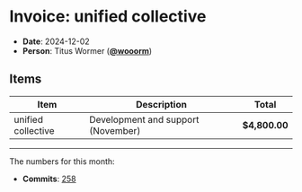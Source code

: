 # Invoice: unified collective

* **Date**: 2024-12-02
* **Person**: Titus Wormer ([**@wooorm**](https://github.com/wooorm))

## Items

| Item               | Description                        | Total         |
| ------------------ | ---------------------------------- | ------------- |
| unified collective | Development and support (November) | **$4,800.00** |

***

The numbers for this month:

* **Commits**: [258](https://github.com/search?q=author%3Awooorm+committer-date%3A%222024-10-31..2024-11-30%22\&type=commits)
